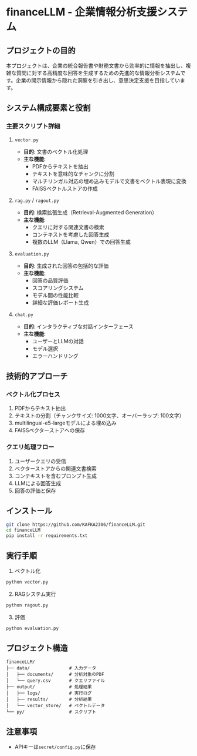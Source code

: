 # financeLLM - 企業情報分析支援システム

## プロジェクトの目的

本プロジェクトは、企業の統合報告書や財務文書から効率的に情報を抽出し、複雑な質問に対する高精度な回答を生成するための先進的な情報分析システムです。企業の開示情報から隠れた洞察を引き出し、意思決定支援を目指しています。

## システム構成要素と役割

### 主要スクリプト詳細

1. `vector.py`
   - **目的**: 文書のベクトル化処理
   - **主な機能**:
     - PDFからテキストを抽出
     - テキストを意味的なチャンクに分割
     - マルチリンガル対応の埋め込みモデルで文書をベクトル表現に変換
     - FAISSベクトルストアの作成

2. `rag.py` / `ragout.py`
   - **目的**: 検索拡張生成（Retrieval-Augmented Generation）
   - **主な機能**:
     - クエリに対する関連文書の検索
     - コンテキストを考慮した回答生成
     - 複数のLLM（Llama, Qwen）での回答生成

3. `evaluation.py`
   - **目的**: 生成された回答の包括的な評価
   - **主な機能**:
     - 回答の品質評価
     - スコアリングシステム
     - モデル間の性能比較
     - 詳細な評価レポート生成

4. `chat.py`
   - **目的**: インタラクティブな対話インターフェース
   - **主な機能**:
     - ユーザーとLLMの対話
     - モデル選択
     - エラーハンドリング

## 技術的アプローチ

### ベクトル化プロセス
1. PDFからテキスト抽出
2. テキストの分割（チャンクサイズ: 1000文字、オーバーラップ: 100文字）
3. multilingual-e5-largeモデルによる埋め込み
4. FAISSベクターストアへの保存

### クエリ処理フロー
1. ユーザークエリの受信
2. ベクターストアからの関連文書検索
3. コンテキストを含むプロンプト生成
4. LLMによる回答生成
5. 回答の評価と保存



## インストール

```bash
git clone https://github.com/KAFKA2306/financeLLM.git
cd financeLLM
pip install -r requirements.txt
```

## 実行手順

1. ベクトル化
```bash
python vector.py
```

2. RAGシステム実行
```bash
python ragout.py
```

3. 評価
```bash
python evaluation.py
```

## プロジェクト構造

```
financeLLM/
├── data/               # 入力データ
│   ├── documents/      # 分析対象のPDF
│   └── query.csv       # クエリファイル
├── output/             # 処理結果
│   ├── logs/           # 実行ログ
│   ├── results/        # 分析結果
│   └── vector_store/   # ベクトルデータ
└── py/                 # スクリプト
```

## 注意事項

- APIキーは`secret/config.py`に保存